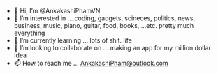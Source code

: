 - 👋 Hi, I’m @AnkakashiPhamVN
- 👀 I’m interested in ... coding, gadgets, scineces, politics, news, business, music, piano, guitar, food, books, ...etc. pretty much everything
- 🌱 I’m currently learning ... lots of shit. life 
- 💞️ I’m looking to collaborate on ... making an app for my million dollar idea
- 📫 How to reach me ... AnkakashiPham@outlook.com

<!---
AnkakashiPhamVN/AnkakashiPhamVN is a ✨ special ✨ repository because its `README.md` (this file) appears on your GitHub profile.
You can click the Preview link to take a look at your changes.
--->
